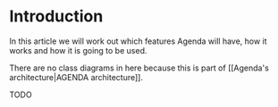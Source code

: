 # Introduction
In this article we will work out which features Agenda will have, how it works and how it is going to be used.

There are no class diagrams in here because this is part of [[Agenda's architecture|AGENDA architecture]].

TODO